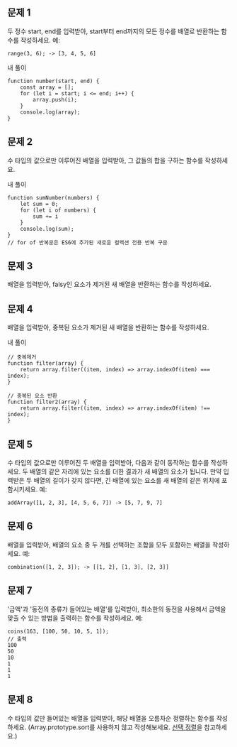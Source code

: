 ## 문제 1

두 정수 start, end를 입력받아, start부터 end까지의 모든 정수를 배열로 반환하는 함수를 작성하세요.
예:

```
range(3, 6); -> [3, 4, 5, 6]
```

내 풀이

```
function number(start, end) {
    const array = [];
    for (let i = start; i <= end; i++) {
        array.push(i);
    }
    console.log(array);
}
```

## 문제 2

수 타입의 값으로만 이루어진 배열을 입력받아, 그 값들의 합을 구하는 함수를 작성하세요.

내 풀이

```
function sumNumber(numbers) {
    let sum = 0;
    for (let i of numbers) {
        sum += i
    }
    console.log(sum);
}
// for of 반복문은 ES6에 추가된 새로운 컬렉션 전용 반복 구문
```

## 문제 3

배열을 입력받아, falsy인 요소가 제거된 새 배열을 반환하는 함수를 작성하세요.

## 문제 4

배열을 입력받아, 중복된 요소가 제거된 새 배열을 반환하는 함수를 작성하세요.

내 풀이

```
// 중복제거
function filter(array) {
    return array.filter((item, index) => array.indexOf(item) === index);
}

// 중복된 요소 반환
function filter2(array) {
    return array.filter((item, index) => array.indexOf(item) !== index);
}
```

## 문제 5

수 타입의 값으로만 이루어진 두 배열을 입력받아, 다음과 같이 동작하는 함수를 작성하세요.
두 배열의 같은 자리에 있는 요소를 더한 결과가 새 배열의 요소가 됩니다.
만약 입력받은 두 배열의 길이가 갖지 않다면, 긴 배열에 있는 요소를 새 배열의 같은 위치에 포함시키세요.
예:

```
addArray([1, 2, 3], [4, 5, 6, 7]) -> [5, 7, 9, 7]
```

## 문제 6

배열을 입력받아, 배열의 요소 중 두 개를 선택하는 조합을 모두 포함하는 배열을 작성하세요.
예:

```
combination([1, 2, 3]); -> [[1, 2], [1, 3], [2, 3]]
```

## 문제 7

'금액'과 '동전의 종류가 들어있는 배열'를 입력받아, 최소한의 동전을 사용해서 금액을 맞출 수 있는 방법을 출력하는 함수를 작성하세요.
예:

```
coins(163, [100, 50, 10, 5, 1]);
// 출력
100
50
10
1
1
1
```

## 문제 8

수 타입의 값만 들어있는 배열을 입력받아, 해당 배열을 오름차순 정렬하는 함수를 작성하세요. (Array.prototype.sort를 사용하지 않고 작성해보세요. [선택 정렬](https://ko.wikipedia.org/wiki/선택_정렬)을 참고하세요.)
